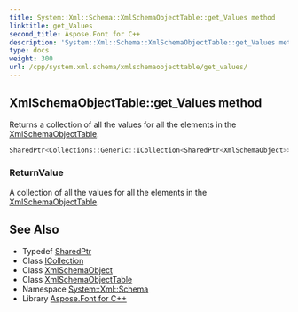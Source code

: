 ```yaml
---
title: System::Xml::Schema::XmlSchemaObjectTable::get_Values method
linktitle: get_Values
second_title: Aspose.Font for C++
description: 'System::Xml::Schema::XmlSchemaObjectTable::get_Values method. Returns a collection of all the values for all the elements in the XmlSchemaObjectTable in C++.'
type: docs
weight: 300
url: /cpp/system.xml.schema/xmlschemaobjecttable/get_values/
---
```

## XmlSchemaObjectTable::get_Values method


Returns a collection of all the values for all the elements in the [XmlSchemaObjectTable](../).

```cpp
SharedPtr<Collections::Generic::ICollection<SharedPtr<XmlSchemaObject>>> System::Xml::Schema::XmlSchemaObjectTable::get_Values()
```


### ReturnValue

A collection of all the values for all the elements in the [XmlSchemaObjectTable](../).

## See Also

* Typedef [SharedPtr](../../../system/sharedptr/)
* Class [ICollection](../../../system.collections.generic/icollection/)
* Class [XmlSchemaObject](../../xmlschemaobject/)
* Class [XmlSchemaObjectTable](../)
* Namespace [System::Xml::Schema](../../)
* Library [Aspose.Font for C++](../../../)
